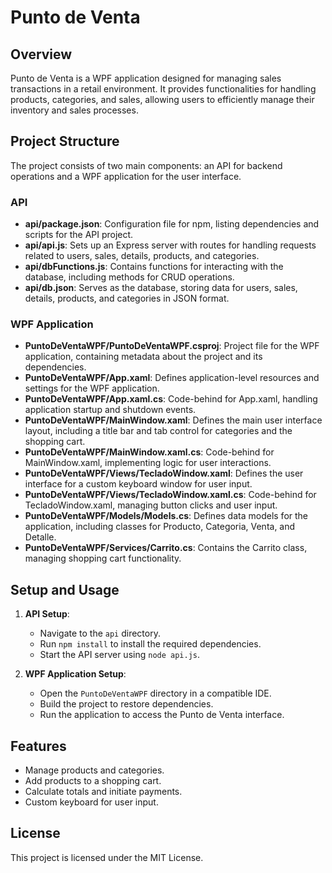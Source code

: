 # Punto de Venta

## Overview
Punto de Venta is a WPF application designed for managing sales transactions in a retail environment. It provides functionalities for handling products, categories, and sales, allowing users to efficiently manage their inventory and sales processes.

## Project Structure
The project consists of two main components: an API for backend operations and a WPF application for the user interface.

### API
- **api/package.json**: Configuration file for npm, listing dependencies and scripts for the API project.
- **api/api.js**: Sets up an Express server with routes for handling requests related to users, sales, details, products, and categories.
- **api/dbFunctions.js**: Contains functions for interacting with the database, including methods for CRUD operations.
- **api/db.json**: Serves as the database, storing data for users, sales, details, products, and categories in JSON format.

### WPF Application
- **PuntoDeVentaWPF/PuntoDeVentaWPF.csproj**: Project file for the WPF application, containing metadata about the project and its dependencies.
- **PuntoDeVentaWPF/App.xaml**: Defines application-level resources and settings for the WPF application.
- **PuntoDeVentaWPF/App.xaml.cs**: Code-behind for App.xaml, handling application startup and shutdown events.
- **PuntoDeVentaWPF/MainWindow.xaml**: Defines the main user interface layout, including a title bar and tab control for categories and the shopping cart.
- **PuntoDeVentaWPF/MainWindow.xaml.cs**: Code-behind for MainWindow.xaml, implementing logic for user interactions.
- **PuntoDeVentaWPF/Views/TecladoWindow.xaml**: Defines the user interface for a custom keyboard window for user input.
- **PuntoDeVentaWPF/Views/TecladoWindow.xaml.cs**: Code-behind for TecladoWindow.xaml, managing button clicks and user input.
- **PuntoDeVentaWPF/Models/Models.cs**: Defines data models for the application, including classes for Producto, Categoria, Venta, and Detalle.
- **PuntoDeVentaWPF/Services/Carrito.cs**: Contains the Carrito class, managing shopping cart functionality.

## Setup and Usage
1. **API Setup**:
   - Navigate to the `api` directory.
   - Run `npm install` to install the required dependencies.
   - Start the API server using `node api.js`.

2. **WPF Application Setup**:
   - Open the `PuntoDeVentaWPF` directory in a compatible IDE.
   - Build the project to restore dependencies.
   - Run the application to access the Punto de Venta interface.

## Features
- Manage products and categories.
- Add products to a shopping cart.
- Calculate totals and initiate payments.
- Custom keyboard for user input.

## License
This project is licensed under the MIT License.